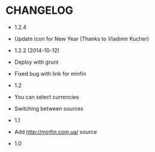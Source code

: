 CHANGELOG
=========

* 1.2.4
 * Update icon for New Year (Thanks to Vladimir Kucher)

* 1.2.2 (2014-10-12)
 * Deploy with grunt
 * Fixed bug with link for minfin
 
* 1.2
 * You can select currencies
 * Switching between sources
* 1.1
 * Add http://minfin.com.ua/ source
* 1.0
